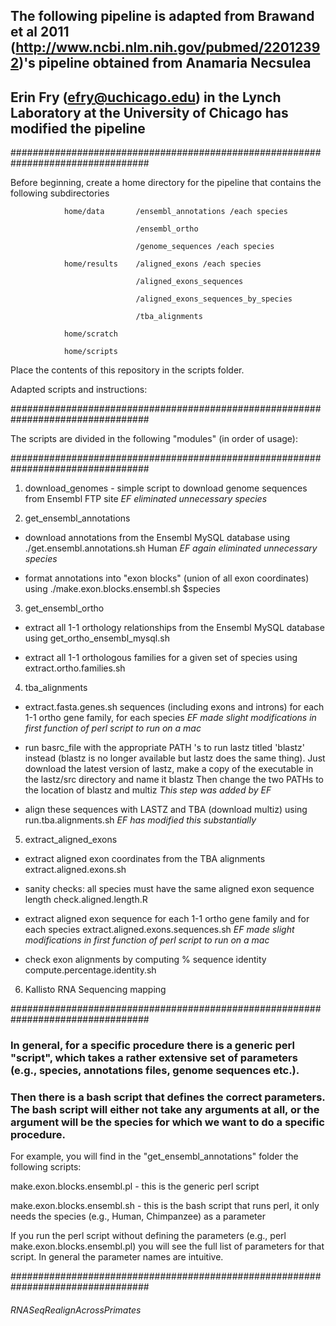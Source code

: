 ## The following pipeline is adapted from Brawand et al 2011 (http://www.ncbi.nlm.nih.gov/pubmed/22012392)'s pipeline obtained from Anamaria Necsulea
## Erin Fry (efry@uchicago.edu) in the Lynch Laboratory at the University of Chicago has modified the pipeline

#################################################################################

Before beginning, create a home directory for the pipeline that contains the following subdirectories

				home/data  		/ensembl_annotations /each species

		   						/ensembl_ortho

		   						/genome_sequences /each species

				home/results 	/aligned_exons /each species

								/aligned_exons_sequences
								
								/aligned_exons_sequences_by_species

								/tba_alignments

				home/scratch

				home/scripts

Place the contents of this repository in the scripts folder.


Adapted scripts and instructions:

#################################################################################

The scripts are divided in the following "modules" (in order of usage): 

#################################################################################

1) download_genomes  - simple script to download genome sequences from Ensembl FTP site  *EF eliminated unnecessary species*

2) get_ensembl_annotations 

  - download annotations from the Ensembl MySQL database using ./get.ensembl.annotations.sh Human *EF again eliminated unnecessary species*

 -  format annotations into "exon blocks" (union of all exon coordinates) using ./make.exon.blocks.ensembl.sh $species

3) get_ensembl_ortho

 - extract all 1-1 orthology relationships from the Ensembl MySQL database using get_ortho_ensembl_mysql.sh

 - extract all 1-1 orthologous families for a given set of species using extract.ortho.families.sh

4) tba_alignments

 - extract.fasta.genes.sh sequences (including exons and introns) for each 1-1 ortho gene family, for each species *EF made slight modifications in first function of perl script to run on a mac*
 
 - run basrc_file with the appropriate PATH 's to run lastz titled 'blastz' instead (blastz is no longer available but lastz does the same thing).
 	Just download the latest version of lastz, make a copy of the executable in the lastz/src directory and name it blastz
 	Then change the two PATHs to the location of blastz and multiz  *This step was added by EF*
 	
 - align these sequences with LASTZ and TBA (download multiz) using run.tba.alignments.sh *EF has modified this substantially*

5) extract_aligned_exons

 - extract aligned exon coordinates from the TBA alignments extract.aligned.exons.sh

 - sanity checks:  all species must have the same aligned exon sequence length check.aligned.length.R

 - extract aligned exon sequence for each 1-1 ortho gene family and for each species extract.aligned.exons.sequences.sh *EF made slight modifications in first function of perl script to run on a mac*

 - check exon alignments by  computing % sequence identity compute.percentage.identity.sh
 
6) Kallisto RNA Sequencing mapping

#################################################################################

### In general, for a specific procedure there is a generic perl "script", which takes a rather extensive set of parameters (e.g., species, annotations files, genome sequences etc.). 
### Then there is a bash script that defines the correct parameters. The bash script will either not take any arguments at all, or the argument will be the species for which we want to do a specific procedure. 

For example, you will find in the "get_ensembl_annotations" folder the following scripts:

make.exon.blocks.ensembl.pl - this is the generic perl script

make.exon.blocks.ensembl.sh - this is the bash script that runs perl, it only needs the species (e.g., Human, Chimpanzee) as a parameter

If you run the perl script without defining the parameters (e.g., perl make.exon.blocks.ensembl.pl)  you will see the full list of parameters for that script. In general the parameter names are intuitive. 

#################################################################################

###### RNASeqRealignAcrossPrimates
